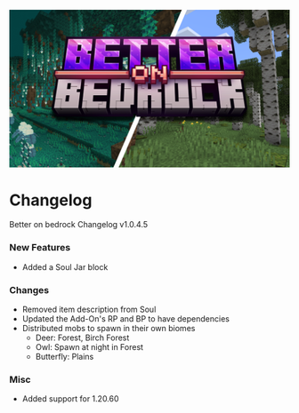 
![image](/Main/assets/bob-rebrand.png)

# Changelog

Better on bedrock Changelog v1.0.4.5


### New Features
- Added a Soul Jar block
### Changes
- Removed item description from Soul
- Updated the Add-On's RP and BP to have dependencies
- Distributed mobs to spawn in their own biomes
    - Deer: Forest, Birch Forest
    - Owl: Spawn at night in Forest
    - Butterfly: Plains
### Misc
- Added support for 1.20.60